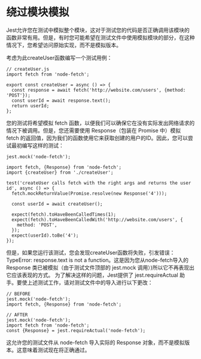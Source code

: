 # 绕过模块模拟

Jest允许您在测试中模拟整个模块，这对于测试您的代码是否正确调用该模块的函数非常有用。但是，有时您可能希望在测试文件中使用模拟模块的部分，在这种情况下，您希望访问原始实现，而不是模拟版本。

考虑为此createUser函数编写一个测试用例：

```
// createUser.js
import fetch from 'node-fetch';

export const createUser = async () => {
  const response = await fetch('http://website.com/users', {method: 'POST'});
  const userId = await response.text();
  return userId;
};
```

您的测试将希望模拟 fetch 函数，以便我们可以确保它在没有实际发出网络请求的情况下被调用。但是，您还需要使用 Response（包装在 Promise 中）模拟 fetch 的返回值，因为我们的函数使用它来获取创建的用户的ID。因此，您可以尝试最初编写这样的测试：

```
jest.mock('node-fetch');

import fetch, {Response} from 'node-fetch';
import {createUser} from './createUser';

test('createUser calls fetch with the right args and returns the user id', async () => {
  fetch.mockReturnValue(Promise.resolve(new Response('4')));

  const userId = await createUser();

  expect(fetch).toHaveBeenCalledTimes(1);
  expect(fetch).toHaveBeenCalledWith('http://website.com/users', {
    method: 'POST',
  });
  expect(userId).toBe('4');
});
```

但是，如果您运行该测试，您会发现createUser函数将失败，引发错误：TypeError: response.text is not a function。这是因为您从node-fetch导入的 Response 类已被模拟（由于测试文件顶部的 jest.mock 调用）)所以它不再表现出它应该表现的方式。
为了解决这样的问题，Jest提供了 jest.requireActual 助手。要使上述测试工作，请对测试文件中的导入进行以下更改：

```
// BEFORE
jest.mock('node-fetch');
import fetch, {Response} from 'node-fetch';
```

```
// AFTER
jest.mock('node-fetch');
import fetch from 'node-fetch';
const {Response} = jest.requireActual('node-fetch');
```

这允许您的测试文件从 node-fetch 导入实际的 Response 对象，而不是模拟版本。这意味着测试现在将正确通过。
